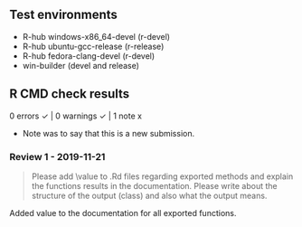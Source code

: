 ## Test environments
- R-hub windows-x86_64-devel (r-devel)
- R-hub ubuntu-gcc-release (r-release)
- R-hub fedora-clang-devel (r-devel)
- win-builder (devel and release)

## R CMD check results
0 errors ✓ | 0 warnings ✓ | 1 note x

* Note was to say that this is a new submission.

### Review 1 - 2019-11-21
>Please add \value to .Rd files regarding exported methods and explain
the functions results in the documentation. Please write about the
structure of the output (class) and also what the output means.

Added value to the documentation for all exported functions.
